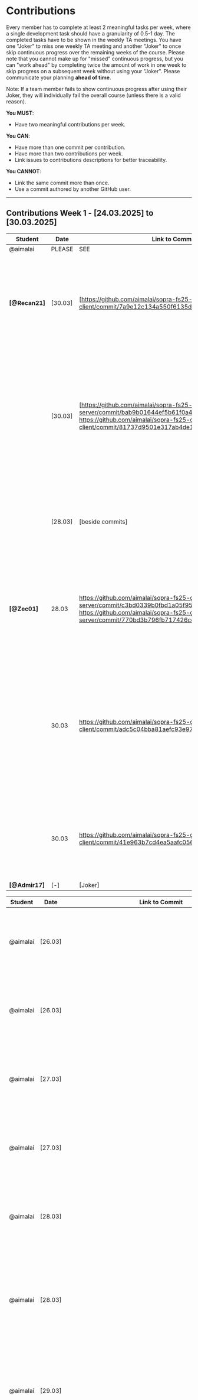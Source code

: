 # Contributions

Every member has to complete at least 2 meaningful tasks per week, where a
single development task should have a granularity of 0.5-1 day. The completed
tasks have to be shown in the weekly TA meetings. You have one "Joker" to miss
one weekly TA meeting and another "Joker" to once skip continuous progress over
the remaining weeks of the course. Please note that you cannot make up for
"missed" continuous progress, but you can "work ahead" by completing twice the
amount of work in one week to skip progress on a subsequent week without using
your "Joker". Please communicate your planning **ahead of time**.

Note: If a team member fails to show continuous progress after using their
Joker, they will individually fail the overall course (unless there is a valid
reason).

**You MUST**:

- Have two meaningful contributions per week.

**You CAN**:

- Have more than one commit per contribution.
- Have more than two contributions per week.
- Link issues to contributions descriptions for better traceability.

**You CANNOT**:

- Link the same commit more than once.
- Use a commit authored by another GitHub user.

---

## Contributions Week 1 - [24.03.2025] to [30.03.2025]

| **Student**    | **Date** | **Link to Commit**                                                                                                                                                                                              | **Description**                                                                                                                                                                                                                          | **Relevance**                                                                                                                                                                                    |
| -------------- | -------- | --------------------------------------------------------------------------------------------------------------------------------------------------------------------------------------------------------------- | ---------------------------------------------------------------------------------------------------------------------------------------------------------------------------------------------------------------------------------------- | ------------------------------------------------------------------------------------------------------------------------------------------------------------------------------------------------ |
| @aimalai       | PLEASE   | SEE                                                                                                                                                                                                             | SEPARATE TABLE                                                                                                                                                                                                                           | BELOW                                                                                                                                                                                            |
| **[@Recan21]** | [30.03]  | [https://github.com/aimalai/sopra-fs25-group-29-client/commit/7a9e12c134a550f6135d2329766634b7bdb15f88]                                                                                                         | [For our future feature that allows users to search for movies, we needed to implement a search bar in the frontend. This part is designed to accept user input and, upon clicking the magnifying glass icon, process the search query.] | [This contribution is relevant because it lays the foundation for a seamless movie search experience.]                                                                                           |
|                | [30.03]  | [https://github.com/aimalai/sopra-fs25-group-29-server/commit/bab9b01644ef5b61f0a4e04dc84f68f8b5fdaaa2, https://github.com/aimalai/sopra-fs25-group-29-client/commit/81737d9501e317ab4de1bf4134e1f536272cd18f ] | [In these commits, we implemented a new Details Page. This page allows users to click on individual movie titles to access a detailed view of the selected film, providing additional information.]                                      | [This contribution is important because it provides users with a dedicated page for detailed information about each film. By offering an in-depth view when clicking on a movie title.]          |
|                | [28.03]  | [beside commits]                                                                                                                                                                                                | [Icreated the API key using the TMDB website.]                                                                                                                                                                                           | [This is important because by securing an API key, our application can access up-to-date movie data directly from TMDB.]                                                                         |
| **[@Zec01]**   | 28.03  | https://github.com/aimalai/sopra-fs25-group-29-server/commit/c3bd0339b0fbd1a05f954e86de86b60db5a810b4, https://github.com/aimalai/sopra-fs25-group-29-server/commit/770bd3b796fb717426cd3297013b3add89963c3f  | I have integrated functionality into our backend (using MovieService.java and MovieController.java) that allows the use of the API key, so that we can already work with TMDB.                                                         | This contribution is relevant because our entire web app relies on the TMDB API to fetch detailed information for each movie.                                                                  |
|                | 30.03  | https://github.com/aimalai/sopra-fs25-group-29-client/commit/adc5c04bba81aefc93e97f59a020e893bd39ace4                                                                                                         | In the frontend, we introduced a new "Results" page. This page is seamlessly integrated with our newly implemented search bar functionality, ensuring that the search results are displayed on a dedicated page.                     | This contribution is relevant because it enables users to easily search for and find movies—a key functionality if we want to build features like a watchlist or start a watch party later on. |
|                | 30.03  | https://github.com/aimalai/sopra-fs25-group-29-client/commit/41e963b7cd4ea5aafc0569df359068a4dedf5913                                                                                                         | In this commit, small changes were made to the frontend dashboard to show an empty Friends Overview.                                                                                                                                   | [This contribution is important because it is the start for future development of interactive social features.]                                                                                  |
| **[@Admir17]** | [-]      | [Joker]                                                                                                                                                                                                         | []                                                                                                                                                                                                                                       | []                                                                                                                                                                                               |

| **Student** | **Date** | **Link to Commit**                                                                                    | **Description**                                                                                                                                                                                                                                                                        | **Relevance**                                                                 |
| ----------- | -------- | ----------------------------------------------------------------------------------------------------- | -------------------------------------------------------------------------------------------------------------------------------------------------------------------------------------------------------------------------------------------------------------------------------------- | ----------------------------------------------------------------------------- |
| @aimalai    | [26.03]  |                                                                                                       | Conceptualized and planned the DB architecture, designing the different layers of the DB system and the SQL Schema.                                                                                                                                                                    | Database Design and Set up Work, relevant to all project tasks relating to DB |
| @aimalai    | [26.03]  |                                                                                                       | Set up the PostgreSQL database to efficiently store and manage data (acting as the locally set up persistence layer).                                                                                                                                                                  | Database Design and Set up Work, relevant to all project tasks relating to DB |
| @aimalai    | [27.03]  |                                                                                                       | Frontend and backend code in Visual Studio Code, relating to the DB set up.                                                                                                                                                                                                            | Database Design and Set up Work, relevant to all project tasks relating to DB |
| @aimalai    | [27.03]  |                                                                                                       | Setting up Vercel connection with the DB.                                                                                                                                                                                                                                              | Database Design and Set up Work, relevant to all project tasks relating to DB |
| @aimalai    | [28.03]  |                                                                                                       | Setting up Google Cloud backend connection with the DB.                                                                                                                                                                                                                                | Database Design and Set up Work, relevant to all project tasks relating to DB |
| @aimalai    | [28.03]  |                                                                                                       | Identifying the need for and understanding Ngrok. Configured Ngrok to expose the local backend securely, bridging the connection between platforms.                                                                                                                                    | Database Design and Set up Work, relevant to all project tasks relating to DB |
| @aimalai    | [29.03]  |                                                                                                       | Established the multi-platform connection: frontend (on Vercel), backend (on Google Cloud, via Ngrok), PostgreSQL database (on desktop).                                                                                                                                               | Database Design and Set up Work, relevant to all project tasks relating to DB |
| @aimalai    | [30.03]  |                                                                                                       | Then ultimately moved the locally tested persistence layer to the SQL Cloud, including the understanding the Google SQL Cloud and implementing its set up. Ensuring that Cloud DB architecture worked in tandem with Vercel Frontend and Google Cloud Backend (App Engine)             | Database Design and Set up Work, relevant to all project tasks relating to DB |
| @aimalai    | [28.03]  | https://github.com/aimalai/sopra-fs25-group-29-client/commit/edb1aa51dca3f3cacd7575c4e8164c9269a0e56d | The New User Registration Form: The new user must fill in a registration form with the following fields: username, password, confirm password. Mandatorily, all fields.                                                                                                                | Issues #1 #2 #3 of User Story 1 in the client side                            |
| @aimalai    | [28.03]  | https://github.com/aimalai/sopra-fs25-group-29-client/commit/edb1aa51dca3f3cacd7575c4e8164c9269a0e56d | Validation of Username: The project set up must check if the username is unique and is not already used by someone else. If the username is already taken, an error message should be shown.                                                                                           | Issues #1 #2 #3 of User Story 1 in the client side                            |
| @aimalai    | [28.03]  | https://github.com/aimalai/sopra-fs25-group-29-client/commit/edb1aa51dca3f3cacd7575c4e8164c9269a0e56d | Validation of Password: Passwords must be at least 8 char long and include a mix of letters, numbers, and special chars. The project set up should validate the password meets these criteria and that the "password" and "confirm password" fields match the acceptance requirements. | Issues #1 #2 #3 of User Story 1 in the client side                            |
| @aimalai    | [30.03]  | https://github.com/aimalai/sopra-fs25-group-29-server/commit/134dbc02a6ff17a541174857d5ce004ed68ab9b8 | New User Creation: Upon successful validation, a new user is created in the database with their registration information and creation date.                                                                                                                                            | Issues #60 #61 #62 # 63 of User Story 1 in the server side                    |
| @aimalai    | [30.03]  | https://github.com/aimalai/sopra-fs25-group-29-server/commit/134dbc02a6ff17a541174857d5ce004ed68ab9b8 | First Login After Registration: After successful registration, the user is automatically logged in for the first time and the user will be redirected to the users overview screen.                                                                                                    | Issues #60 #61 #62 # 63 of User Story 1 in the server side                    |
| @aimalai    | [30.03]  | https://github.com/aimalai/sopra-fs25-group-29-server/commit/134dbc02a6ff17a541174857d5ce004ed68ab9b8 | Handling Errors: If the registration fails (by not meeting the set criteria), an error message is displayed and the user should be redirected to the original registration screen.                                                                                                     | Issues #60 #61 #62 # 63 of User Story 1 in the server side                    |
| @aimalai    | [30.03]  | https://github.com/aimalai/sopra-fs25-group-29-server/commit/134dbc02a6ff17a541174857d5ce004ed68ab9b8 | Logout/Login Functionality: A registered user can logout from their account and log back in with their username and password once they meet these acceptance requirements.                                                                                                             | Issues #60 #61 #62 # 63 of User Story 1 in the server side.                   |

---

## Contributions Week 2 - [31.03.2025] to [06.04.2025]

| **Student**        | **Date** | **Link to Commit** | **Description**                 | **Relevance**                       |
| ------------------ | -------- | ------------------ | ------------------------------- | ----------------------------------- |
| **[@Zec01]**  | 03.04   | https://github.com/aimalai/sopra-fs25-group-29-client/commit/09e0bcc19e9b25430bfcc10b364347b0628dcaf0, https://github.com/aimalai/sopra-fs25-group-29-server/commit/006dfa82e55a7cb750ca3f1f7ca49fb680a7c3d1 | Last Week: We only had Movies from the API. Now we are also able to look for Tv Shows. | It is important so we can use both important mediatypes and not only Movies. |
|                    | 06.04   | https://github.com/aimalai/sopra-fs25-group-29-client/commit/137cc313d52ac590a4047565693e8df07f71b40d | A dashboard button leads to a Watchparty Overview page with a creation form on the left, joined parties in the center, and invitations on the right. |  |
| **[@githubUser2]** | [date]   | [Link to Commit 1] | [Brief description of the task] | [Why this contribution is relevant] |
|                    | [date]   | [Link to Commit 2] | [Brief description of the task] | [Why this contribution is relevant] |
| **[@githubUser3]** | [date]   | [Link to Commit 1] | [Brief description of the task] | [Why this contribution is relevant] |
|                    | [date]   | [Link to Commit 2] | [Brief description of the task] | [Why this contribution is relevant] |
| **[@githubUser4]** | [date]   | [Link to Commit 1] | [Brief description of the task] | [Why this contribution is relevant] |
|                    | [date]   | [Link to Commit 2] | [Brief description of the task] | [Why this contribution is relevant] |

---

## Contributions Week 3 - [Begin Date] to [End Date]

_Continue with the same table format as above._

---

## Contributions Week 4 - [Begin Date] to [End Date]

_Continue with the same table format as above._

---

## Contributions Week 5 - [Begin Date] to [End Date]

_Continue with the same table format as above._

---

## Contributions Week 6 - [Begin Date] to [End Date]

_Continue with the same table format as above._
